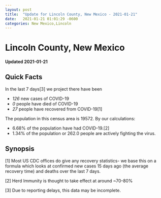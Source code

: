 ```yaml
---
layout: post
title:  "Update for Lincoln County, New Mexico - 2021-01-21"
date:   2021-01-21 01:01:29 -0600
categories: New Mexico,Lincoln
---
```


# Lincoln County, New Mexico
#### Updated 2021-01-21

## Quick Facts

In the last 7 days[3] we project there have been
- *126* new cases of COVID-19
- *0* people have died of COVID-19
- *27* people have recovered from COVID-19[1]

The population in this census area is 19572. By our calculations:
- 6.68% of the population have had COVID-19.[2]
- 1.34% of the population or 262.0 people are actively fighting the virus.

## Synopsis




[1] Most US CDC offices do give any recovery statistics- we base this on a formula which looks at confirmed new cases
15 days ago (the average recovery time) and deaths over the last 7 days.

[2] Herd Immunity is thought to take effect at around ~70-80%

[3] Due to reporting delays, this data may be incomplete.
 
    